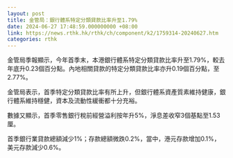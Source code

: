 ```yaml
---
layout: post
title: 金管局：銀行體系特定分類貸款比率升至1.79%
date: 2024-06-27 17:48:59.000000000 +08:00
link: https://news.rthk.hk/rthk/ch/component/k2/1759314-20240627.htm
categories: rthk
---
```


金管局季報顯示，今年首季末，本港銀行體系特定分類貸款比率升至1.79%，較去年底升0.23個百分點。內地相關貸款的特定分類貸款比率亦升0.19個百分點，至2.77%。

金管局表示，首季特定分類貸款比率有所上升，但銀行體系資產質素維持健康，銀行體系維持穩健，資本及流動性緩衝都十分充裕。

數據又顯示，首季零售銀行稅前經營溢利按年升5%，淨息差收窄3個基點至1.53厘。

首季銀行業貸款總額減少1%；存款總額微跌0.2%，當中，港元存款增加0.1%，美元存款減少0.6%。
